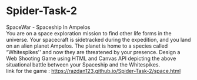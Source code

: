 # Spider-Task-2
SpaceWar - Spaceship In Ampelos
<br>
You are on a space exploration mission to find other life forms in the universe. Your spacecraft is sidetracked during the expedition, and you land on an alien planet Ampelos. The planet is home to a species called “Whitespikes'' and now they are threatened by your presence. Design a Web Shooting Game using HTML and Canvas API depicting the above situational battle between your Spaceship and the Whitespikes.
<br>
link for the game : https://razdan123.github.io/Spider-Task-2/space.html
